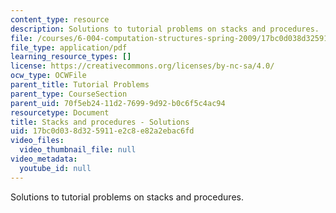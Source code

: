 ```yaml
---
content_type: resource
description: Solutions to tutorial problems on stacks and procedures.
file: /courses/6-004-computation-structures-spring-2009/17bc0d038d325911e2c8e82a2ebac6fd_MIT6_004s09_tutor13_sol.pdf
file_type: application/pdf
learning_resource_types: []
license: https://creativecommons.org/licenses/by-nc-sa/4.0/
ocw_type: OCWFile
parent_title: Tutorial Problems
parent_type: CourseSection
parent_uid: 70f5eb24-11d2-7699-9d92-b0c6f5c4ac94
resourcetype: Document
title: Stacks and procedures - Solutions
uid: 17bc0d03-8d32-5911-e2c8-e82a2ebac6fd
video_files:
  video_thumbnail_file: null
video_metadata:
  youtube_id: null
---
```

Solutions to tutorial problems on stacks and procedures.